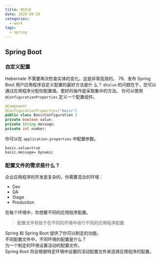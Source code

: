 ```yaml
---
title: 知识点
date: 2020-09-29
categories:
  - work
tags:
  - spring
---
```


## Spring Boot

### 自定义配置

Hebernate 不需要再次检查实体的变化。这是非常高效的。
79、发布 Spring Boot 用户应用程序自定义配置的最好方法是什
么？
`@Value` 的问题在于，您可以通过应用程序分配你配置值。更好的操作是采取集中的方法。
你可以使用 `@ConfigurationProperties` 定义一个配置组件。

```java
@Component
@ConfigurationProperties("basic")
public class BasicConfiguration {
private boolean value;
private String message;
private int number;
```
你可以在 `application.properties` 中配置参数。

```properties
basic.value=true
basic.message= Dynamic
```

### 配置文件的需求是什么？
企业应用程序的开发是复杂的，你需要混合的环境：

- Dev
- QA
- Stage
- Production

在每个环境中，你想要不同的应用程序配置。  
> 配置文件有助于在不同的环境中进行不同的应用程序配置. 

Spring 和 Spring Boot 提供了你可以制定的功能。  
不同配置文件中，不同环境的配置是什么？  
为一个制定的环境设置活动的配置文件。  
Spring Boot 将会根据特定环境中设置的活动配置文件来选择应用程序的配置。  

